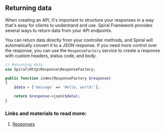 ## Returning data

When creating an API, it's important to structure your responses in a way that's easy for clients to understand and use. Spiral Framework provides several ways to return data from your API endpoints.

You can return data directly from your controller methods, and Spiral will automatically convert it to a JSON response. If you need more control over the response, you can use the `ResponseFactory` service to create a response with custom headers, status code, and body.

```php
// Returning data
use Spiral\Http\Response\ResponseFactory;

public function index(ResponseFactory $response)
{
    $data = ['message' => 'Hello, world!'];

    return $response->json($data);
}
```

### Links and materials to read more:
1. [Responses](https://spiral.dev/docs/http-request-response/current/en)